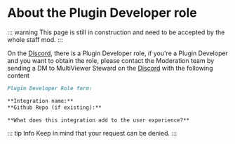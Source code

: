 # About the Plugin Developer role

::: warning
This page is still in construction and need to be accepted by the whole staff mod.
:::

On the [Discord](https://multiviewer.app/discord), there is a Plugin Developer role, if you're a Plugin Developer and you want to obtain the role, please contact the Moderation team by sending a DM to MultiViewer Steward on the [Discord](https://multiviewer.app/discord) with the following content

```md
Plugin Developer Role form:

**Integration name:** 
**Github Repo (if existing):** 

**What does this integration add to the user experience?** 
```

::: tip Info
Keep in mind that your request can be denied.
:::
